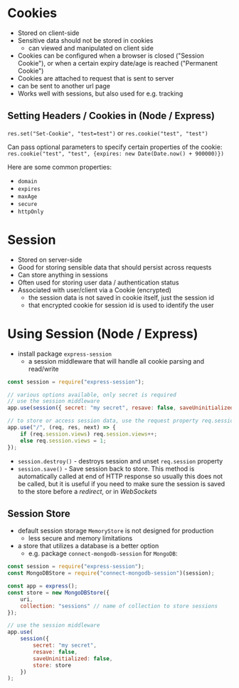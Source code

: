 # Cookies

- Stored on client-side
- Sensitive data should not be stored in cookies
    - can viewed and manipulated on client side
- Cookies can be configured when a browser is closed ("Session Cookie"), or when a certain expiry date/age is reached ("Permanent Cookie")
- Cookies are attached to request that is sent to server
- can be sent to another url page
- Works well with sessions, but also used for e.g. tracking

## Setting Headers / Cookies in (Node / Express)

`res.set("Set-Cookie", "test=test")`
or
`res.cookie("test", "test")`

Can pass optional parameters to specify certain properties of the cookie:
`res.cookie("test", "test", {expires: new Date(Date.now() + 900000)})`

Here are some common properties:
- `domain`
- `expires`
- `maxAge`
- `secure`
- `httpOnly`

# Session

- Stored on server-side
- Good for storing sensible data that should persist across requests
- Can store anything in sessions
- Often used for storing user data / authentication status
- Associated with user/client via a Cookie (encrypted)
    - the session data is not saved in cookie itself, just the session id
    - that encrypted cookie for session id is used to identify the user

# Using Session (Node / Express)

- install package `express-session`
    - a session middleware that will handle all cookie parsing and read/write

```js
const session = require("express-session");

// various options available, only secret is required
// use the session middleware
app.use(session({ secret: "my secret", resave: false, saveUninitialized: false }));
```

```js
// to store or access session data, use the request property req.session
app.use("/", (req, res, next) => {
    if (req.session.views) req.session.views++;
    else req.session.views = 1;
});
```

- `session.destroy()` - destroys session and unset `req.session` property
- `session.save()` - Save session back to store. This method is automatically called at end of HTTP response so usually this does not be called, but it is useful if you need to make sure the session is saved to the store before a *redirect*, or in *WebSockets*

## Session Store

- default session storage `MemoryStore` is not designed for production
    - less secure and memory limitations
- a store that utilizes a database is a better option
    - e.g. package `connect-mongodb-session` for `MongoDB`:

```js
const session = require("express-session");
const MongoDBStore = require("connect-mongodb-session")(session);

const app = express();
const store = new MongoDBStore({
    uri,
    collection: "sessions" // name of collection to store sessions
});

// use the session middleware
app.use(
    session({
        secret: "my secret", 
        resave: false, 
        saveUninitialized: false,
        store: store
    })
);
```